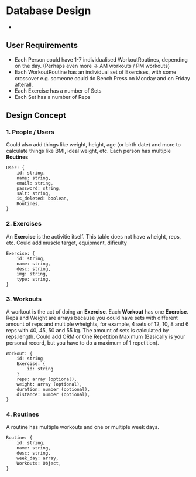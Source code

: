 # Database Design
- 


## User Requirements
- Each Person could have 1-7 individualised WorkoutRoutines, depending on the day. (Perhaps even more -> AM workouts / PM workouts)
- Each WorkoutRoutine has an individual set of Exercises, with some crossover e.g. someone could do Bench Press on Monday and on Friday afterall.
- Each Exercise has a number of Sets
- Each Set has a number of Reps

## Design Concept
### 1. People / Users
Could also add things like weight, height, age (or birth date) and more to calculate things like BMI, ideal weight, etc.
Each person has multiple **Routines**
```
User: {
    id: string,
    name: string,
    email: string,
    password: string,
    salt: string,
    is_deleted: boolean,
    Routines,
}
```
### 2. Exercises
An **Exercise** is the activitie itself. 
This table does not have wheight, reps, etc.
Could add muscle target, equipment, dificulty
```
Exercise: {
    id: string,
    name: string,
    desc: string,
    img: string,
    type: string,
}
```
### 3. Workouts
A workout is the act of doing an **Exercise**.
Each **Workout** has one **Exercise**. Reps and Weight are arrays because you could have sets with different amount of reps and multiple wheights, for example, 4 sets of 12, 10, 8 and 6 reps with 40, 45, 50 and 55 kg. The amount of sets is calculated by reps.length.
Could add ORM or One Repetition Maximum (Basically is your personal record, but you have to do a maximum of 1 repetition).
```
Workout: {
    id: string
    Exercise: {
        id: string
    }
    reps: array (optional),
    weight: array (optional),
    duration: number (optional),
    distance: number (optional),
}
```
### 4. Routines
A routine has multiple workouts and one or multiple week days.
```
Routine: {
    id: string,
    name: string,
    desc: string,
    week_day: array,
    Workouts: Object,
}
```
